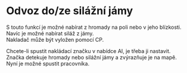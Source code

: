 # Odvoz do/ze silážní jámy

  
S touto funkcí je možné nabírat z hromady na poli nebo v jeho blízkosti.  
Navíc je možné nabírat siláž z jámy.  
Nakladač může být vyložen pomocí CP.  

  
Chcete-li spustit nakládací značku v nabídce AI, je třeba ji nastavit.  
Značka detekuje hromady nebo silážní jámy a zvýrazňuje je na mapě.  
Nyní je možné spustit pracovníka.  

